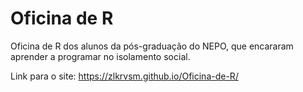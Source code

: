 # Oficina de R

Oficina de R dos alunos da pós-graduação do NEPO, que encararam aprender a programar no isolamento social.

Link para o site: https://zlkrvsm.github.io/Oficina-de-R/
